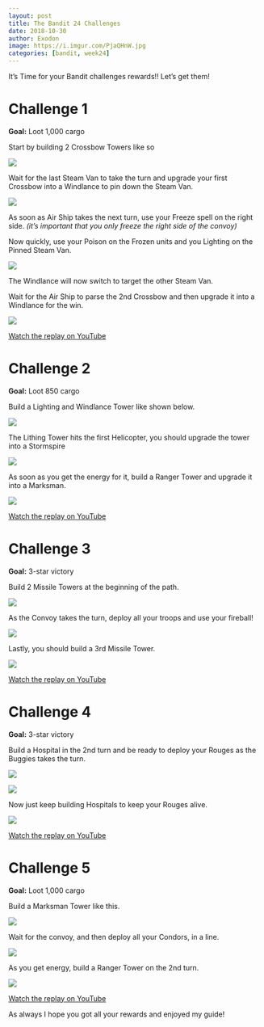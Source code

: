 ```yaml
---
layout: post
title: The Bandit 24 Challenges
date: 2018-10-30
author: Exodon
image: https://i.imgur.com/PjaQHnW.jpg
categories: [bandit, week24]
---
```


It’s Time for your Bandit challenges rewards!! Let’s get them!

# Challenge 1

**Goal:** Loot 1,000 cargo

Start by building 2 Crossbow Towers like so

![](https://i.imgur.com/OmZOimI.jpg)

Wait for the last Steam Van to take the turn and upgrade your first Crossbow into a Windlance to pin down the Steam Van.

![](https://i.imgur.com/gyTUTvD.jpg)

As soon as Air Ship takes the next turn, use your Freeze spell on the right side. *(it’s important that you only freeze the right side of the convoy)*

Now quickly, use your Poison on the Frozen units and you Lighting on the Pinned Steam Van.

![](https://i.imgur.com/u1osSPP.jpg)

The Windlance will now switch to target the other Steam Van.

Wait for the Air Ship to parse the 2nd Crossbow and then upgrade it into a Windlance for the win.

![](https://i.imgur.com/YbJkpNr.jpg)

[Watch the replay on YouTube](https://youtu.be/OXj1MBGvqTI)

# Challenge 2

**Goal:** Loot 850 cargo

Build a Lighting and Windlance Tower like shown below.

![](https://i.imgur.com/UPG8yps.jpg)

The Lithing Tower hits the first Helicopter, you should upgrade the tower into a Stormspire

![](https://i.imgur.com/JfhMRMC.jpg)

As soon as you get the energy for it, build a Ranger Tower and upgrade it into a Marksman.

![](https://imgur.com/f5fryrl)

[Watch the replay on YouTube](https://youtu.be/HGQFSzv0iI4)

# Challenge 3

**Goal:** 3-star victory

Build 2 Missile Towers at the beginning of the path.

![](https://i.imgur.com/6N4yeDW.jpg)

As the Convoy takes the turn, deploy all your troops and use your fireball!

![](https://i.imgur.com/U0WI5gZ.jpg)

Lastly, you should build a 3rd Missile Tower.

![](https://i.imgur.com/zqvIL4W.jpg)

[Watch the replay on YouTube](https://youtu.be/zgxsQsIC6pc)

# Challenge 4

**Goal:** 3-star victory

Build a Hospital in the 2nd turn and be ready to deploy your Rouges as the Buggies takes the turn.

![](https://i.imgur.com/HVZLiJF.jpg)

![](https://i.imgur.com/6A0syQo.jpg)

Now just keep building Hospitals to keep your Rouges alive.

![](https://i.imgur.com/71qWNiD.jpg)

[Watch the replay on YouTube](https://youtu.be/JMy4xeeMeeM)

# Challenge 5

**Goal:** Loot 1,000 cargo

Build a Marksman Tower like this.

![](https://i.imgur.com/56uEeIZ.jpg)

Wait for the convoy, and then deploy all your Condors, in a line.

![](https://i.imgur.com/5JVjYhY.jpg)

As you get energy, build a Ranger Tower on the 2nd turn.

![](https://i.imgur.com/JMnDRRD.jpg)

[Watch the replay on YouTube](https://youtu.be/nyDb09U-eJY)

As always I hope you got all your rewards and enjoyed my guide!
